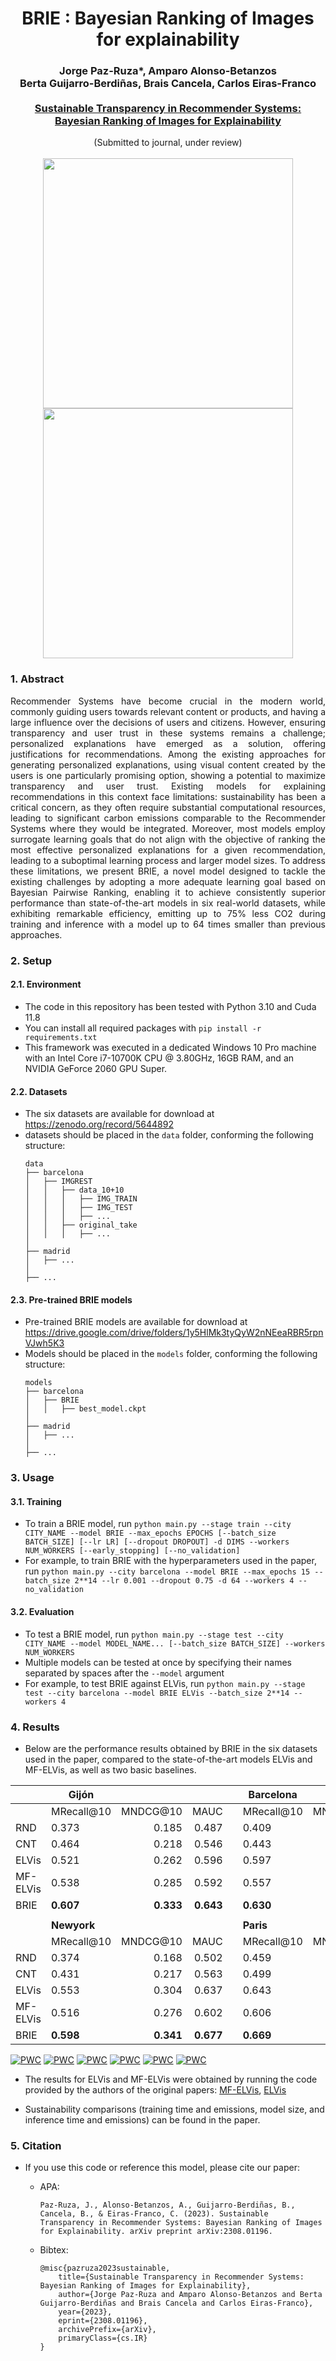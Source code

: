 # <div align="center"> BRIE : Bayesian Ranking of Images for explainability </div>

### <div align="center"> Jorge Paz-Ruza*, Amparo Alonso-Betanzos <br> Berta Guijarro-Berdiñas, Brais Cancela, Carlos Eiras-Franco <br> <br> [Sustainable Transparency in Recommender Systems: <br> Bayesian Ranking of Images for Explainability](https://arxiv.org/abs/2308.01196) </div>

<div align="center"> (Submitted to journal, under review) </div>







<br>

<div align="center"><img src="https://cdn.discordapp.com/attachments/893975185030541314/1148932667769892934/BRIE.png" width="400"></div>

<div align="center"><img src="https://cdn.discordapp.com/attachments/893975185030541314/1149022112036700210/BPR.png" width="400"/></div>

### 1. Abstract

<p align="justify"> Recommender Systems have become crucial in the modern world, commonly guiding users towards relevant content or products, and having a large influence over the decisions of users and citizens. However, ensuring transparency and user trust in these systems remains a challenge; personalized explanations have emerged as a solution, offering justifications for recommendations. Among the existing approaches for generating personalized explanations, using visual content created by the users is one particularly promising option, showing a potential to maximize transparency and user trust. Existing models for explaining recommendations in this context face limitations: sustainability has been a critical concern, as they often require substantial computational resources, leading to significant carbon emissions comparable to the Recommender Systems where they would be integrated. Moreover, most models employ surrogate learning goals that do not align with the objective of ranking the most effective personalized explanations for a given recommendation, leading to a suboptimal learning process and larger model sizes. To address these limitations, we present BRIE, a novel model designed to tackle the existing challenges by adopting a more adequate learning goal based on Bayesian Pairwise Ranking, enabling it to achieve consistently superior performance than state-of-the-art models in six real-world datasets, while exhibiting remarkable efficiency, emitting up to 75% less CO2 during training and inference with a model up to 64 times smaller than previous approaches. </p>

### 2. Setup

#### 2.1. Environment
- The code in this repository has been tested with Python 3.10 and Cuda 11.8
- You can install all required packages with `pip install -r requirements.txt`
- This framework was executed in a dedicated Windows 10 Pro machine with an Intel Core i7-10700K CPU @ 3.80GHz, 16GB RAM, and an NVIDIA GeForce 2060 GPU Super.

#### 2.2. Datasets
- The six datasets are available for download at https://zenodo.org/record/5644892
- datasets should be placed in the `data` folder, conforming the following structure:
    ```
    data
    ├── barcelona
    │   ├── IMGREST
    │   │   ├── data_10+10
    │   │   │   ├── IMG_TRAIN
    │   │   │   ├── IMG_TEST
    │   │   │   ├── ...
    │   │   ├── original_take
    │   │   │   ├── ...
    │   
    ├── madrid
    │   ├── ...
    │
    ├── ...
    ```

#### 2.3. Pre-trained BRIE models
- Pre-trained BRIE models are available for download at https://drive.google.com/drive/folders/1y5HlMk3tyQyW2nNEeaRBR5rpnVJwh5K3
- Models should be placed in the `models` folder, conforming the following structure:
    ```
    models
    ├── barcelona
    │   ├── BRIE
    │   │   ├── best_model.ckpt
    │   
    ├── madrid
    │   ├── ...
    │
    ├── ...
    ```
### 3. Usage

#### 3.1. Training
- To train a BRIE model, run `python main.py --stage train --city CITY_NAME --model BRIE --max_epochs EPOCHS [--batch_size BATCH_SIZE] [--lr LR] [--dropout DROPOUT] -d DIMS --workers NUM_WORKERS [--early_stopping] [--no_validation]`
- For example, to train BRIE with the hyperparameters used in the paper, run `python main.py --city barcelona --model BRIE --max_epochs 15 --batch_size 2**14 --lr 0.001 --dropout 0.75 -d 64 --workers 4 --no_validation`

#### 3.2. Evaluation
- To test a BRIE model, run `python main.py --stage test --city CITY_NAME --model MODEL_NAME... [--batch_size BATCH_SIZE] --workers NUM_WORKERS`
- Multiple models can be tested at once by specifying their names separated by spaces after the `--model` argument
- For example, to test BRIE against ELVis, run `python main.py --stage test --city barcelona --model BRIE ELVis --batch_size 2**14 --workers 4`

### 4. Results

- Below are the performance results obtained by BRIE in the six datasets used in the paper, compared to the state-of-the-art models ELVis and MF-ELVis, as well as two basic baselines. 

<div align="center">

|          | **Gijón**   |           |           |   | **Barcelona** |           |           |   | **Madrid** |           |           |
|----------|-------------|----------:|----------:|---|---------------|----------:|----------:|---|------------|----------:|----------:|
|          | MRecall@10  | MNDCG@10  | MAUC      |   | MRecall@10    | MNDCG@10  | MAUC      |   | MRecall@10 | MNDCG@10  | MAUC      |
| RND      |       0.373 |     0.185 |     0.487 |   |         0.409 |     0.186 |     0.502 |   |      0.374 |     0.171 |     0.499 |
| CNT      |       0.464 |     0.218 |     0.546 |   |         0.443 |     0.219 |     0.554 |   |      0.420 |     0.203 |     0.557 |
| ELVis    |       0.521 |     0.262 |     0.596 |   |         0.597 |     0.327 |     0.631 |   |      0.572 |     0.314 |     0.638 |
| MF-ELVis |       0.538 |     0.285 |     0.592 |   |         0.557 |     0.293 |     0.596 |   |      0.528 |     0.279 |     0.601 |
| BRIE     |   **0.607** | **0.333** | **0.643** |   |     **0.630** | **0.368** | **0.663** |   |  **0.612** | **0.348** | **0.673** |
|          |             |           |           |   |               |           |           |   |            |           |           |
|          | **Newyork** |           |           |   | **Paris**     |           |           |   | **London** |           |           |
|          | MRecall@10  | MNDCG@10  | MAUC      |   | MRecall@10    | MNDCG@10  | MAUC      |   | MRecall@10 | MNDCG@10  | MAUC      |
| RND      |       0.374 |     0.168 |     0.502 |   |         0.459 |     0.209 |     0.502 |   |      0.342 |     0.155 |     0.500 |
| CNT      |       0.431 |     0.217 |     0.563 |   |         0.499 |     0.245 |     0.557 |   |      0.400 |     0.200 |     0.562 |
| ELVis    |       0.553 |     0.304 |     0.637 |   |         0.643 |     0.352 |     0.630 |   |      0.530 |     0.293 |     0.629 |
| MF-ELVis |       0.516 |     0.276 |     0.602 |   |         0.606 |     0.323 |     0.596 |   |      0.531 |     0.267 |     0.597 |
| BRIE     |   **0.598** | **0.341** | **0.677** |   |     **0.669** | **0.391** | **0.666** |   |  **0.563** | **0.318** | **0.665** |

</div>


[![PWC](https://img.shields.io/endpoint.svg?url=https://paperswithcode.com/badge/sustainable-transparency-in-recommender/image-based-recommendation-explainability-on-1)](https://paperswithcode.com/sota/image-based-recommendation-explainability-on-1?p=sustainable-transparency-in-recommender)
[![PWC](https://img.shields.io/endpoint.svg?url=https://paperswithcode.com/badge/sustainable-transparency-in-recommender/image-based-recommendation-explainability-on)](https://paperswithcode.com/sota/image-based-recommendation-explainability-on?p=sustainable-transparency-in-recommender)
[![PWC](https://img.shields.io/endpoint.svg?url=https://paperswithcode.com/badge/sustainable-transparency-in-recommender/image-based-recommendation-explainability-on-5)](https://paperswithcode.com/sota/image-based-recommendation-explainability-on-5?p=sustainable-transparency-in-recommender)
[![PWC](https://img.shields.io/endpoint.svg?url=https://paperswithcode.com/badge/sustainable-transparency-in-recommender/image-based-recommendation-explainability-on-2)](https://paperswithcode.com/sota/image-based-recommendation-explainability-on-2?p=sustainable-transparency-in-recommender)
[![PWC](https://img.shields.io/endpoint.svg?url=https://paperswithcode.com/badge/sustainable-transparency-in-recommender/image-based-recommendation-explainability-on-3)](https://paperswithcode.com/sota/image-based-recommendation-explainability-on-3?p=sustainable-transparency-in-recommender)
[![PWC](https://img.shields.io/endpoint.svg?url=https://paperswithcode.com/badge/sustainable-transparency-in-recommender/image-based-recommendation-explainability-on-4)](https://paperswithcode.com/sota/image-based-recommendation-explainability-on-4?p=sustainable-transparency-in-recommender)


- The results for ELVis and MF-ELVis were obtained by running the code provided by the authors of the original papers: [MF-ELVis](https://github.com/Kominaru/tfg-komi), [ELVis](https://github.com/pablo-pnunez/ELVis)

- Sustainability comparisons (training time and emissions, model size, and inference time and emissions) can be found in the paper.

### 5. Citation

- If you use this code or reference this model, please cite our paper:

  - APA:
    ```
    Paz-Ruza, J., Alonso-Betanzos, A., Guijarro-Berdiñas, B., Cancela, B., & Eiras-Franco, C. (2023). Sustainable Transparency in Recommender Systems: Bayesian Ranking of Images for Explainability. arXiv preprint arXiv:2308.01196.
    ```

  - Bibtex:
    ```
    @misc{pazruza2023sustainable,
        title={Sustainable Transparency in Recommender Systems: Bayesian Ranking of Images for Explainability}, 
        author={Jorge Paz-Ruza and Amparo Alonso-Betanzos and Berta Guijarro-Berdiñas and Brais Cancela and Carlos Eiras-Franco},
        year={2023},
        eprint={2308.01196},
        archivePrefix={arXiv},
        primaryClass={cs.IR}
    }
    ```
